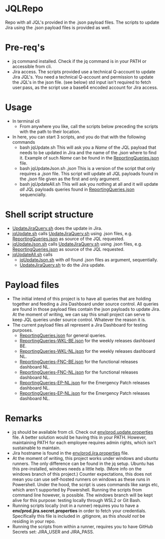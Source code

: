 # JQLRepo
Repo with all JQL's provided in the .json payload files. 
The scripts to update Jira using the .json payload files is provided as well. 

# Pre-req's
* jq command installed.  Check if the jq command is in your PATH or accessible from cli. 
* Jira access. The scripts provided use a technical Q-account to update Jira JQL's.
You need a technical Q-account and permission to update the JQL's in the json file. (see below)
std input isn't required to fetch user:pass, as the script use a base64 encoded account for Jira access. 

# Usage
* In terminal cli 
  - From anywhere you like, call the scripts below preceding the scripts with the path to their location. 
* In here, you can start 3 scripts, and you do that with the following commands 
  - bash jqUpdate.sh
This will ask you a *Name* of the JQL payload that needs to be updated in Jira and the name of the *.json* where to find it. Example of such *Name* can be found in the [ReportingQueries.json](./JiraReporting/ReportingQueries.json) file. 
  - bash jqUpdateJson.sh *.json*
This is a version of the script that only requires a *.json* file. This script will update all JQL payloads found in the *.json* file given as the first and only argument. 
  - bash jqUpdateAll.sh
This will ask you nothing at all and it will update *all* JQL payloads queries found in [ReportingQueries.json](./JiraReporting/ReportingQueries.json) sequencially. 

# Shell script structure
* [UpdateJiraQuery.sh](./JiraReporting/UpdateJiraQuery.sh) does the update in Jira.
* [jqUpdate.sh](./JiraReporting/jqUpdate.sh) calls [UpdateJiraQuery.sh](./JiraReporting/UpdateJiraQuery.sh) using .json files, e.g. [ReportingQueries.json](./JiraReporting/ReportingQueries.json) as source of the JQL requested.
* [jqUpdateJson.sh](./JiraReporting/jqUpdateJson.sh) calls [UpdateJiraQuery.sh](./JiraReporting/UpdateJiraQuery.sh) using .json files, e.g. [ReportingQueries.json](./JiraReporting/ReportingQueries.json) as source of the JQL requested.
* [jqUpdateAll.sh](./JiraReporting/jqUpdateAll.sh) calls 
  - [jqUpdateJson.sh](./JiraReporting/jqUpdateJson.sh) with *all* found .json files as argument, sequentially.
  - [UpdateJiraQuery.sh](./JiraReporting/UpdateJiraQuery.sh) to do the Jira update.

# Payload files
* The initial intend of this project is to have all queries that are holding together and feeding a Jira Dashboard under source control.
All queries are found in those payload files contain the json payloads to update Jira.
At the moment of writing, we can say this small project can serve to keep JQL queries under source control.  Whatever the reason it is. 
* The current payload files all represent a Jira Dashboard for testing purposes. 
  - [ReportingQueries.json](./JiraReporting/payload/ReportingQueries.json) for general queries.
  - [ReportingQueries-WKL-BE.json](./JiraReporting/payload/ReportingQueries-WKL-BE.json) for the weekly releases dashboard BE.
  - [ReportingQueries-WKL-NL.json](./JiraReporting/payload/ReportingQueries-WKL-NL.json) for the weekly releases dashboard NL.
  - [ReportingQueries-FNC-BE.json](./JiraReporting/payload/ReportingQueries-FNC-BE.json) for the functional releases dashboard NL.
  - [ReportingQueries-FNC-NL.json](./JiraReporting/payload/ReportingQueries-FNC-NL.json) for the functional releases dashboard NL.
  - [ReportingQueries-EP-NL.json](./JiraReporting/payload/ReportingQueries-EP-BE.json) for the Emergency Patch releases dashboard NL.
  - [ReportingQueries-EP-NL.json](./JiraReporting/payload/ReportingQueries-EP-NL.json) for the Emergency Patch releases dashboard NL.

# Remarks
* jq should be available from cli. Check out [env/prod.update.properties](./JiraReporting/env/prod.update.properties) file. 
A better solution would be having this in your PATH. 
However, maintaining PATH for each employee requires admin rights, which isn't sustainable to maintain. 
* Jira hostname is found in the [env/prod.jira.properties](./JiraReporting/env/prod.jira.properties) file.
* At the moment of writing, this project works under windows and ubuntu runners. The only difference can be found in the jq setup.
Ubuntu has this pre-installed, windows needs a little help. (More info on the windows branch of this project.) 
Counter expectations, this does not mean you can  use self-hosted runners on windows as these runs in Powershell. 
Under the hood, the script is uses commands like xargs etc, which aren't supported by Powershell.
Running the scripts from command line however, is possible. The windows branch will be kept alive for this purpose: testing locally through WSL2 or Git Bash. 
* Running scripts locally (not in a runner) requires you to have a **env/prod.jira.secret.properties** in order to fetch your credentials. 
Specifically this file is included in .gitignore, as this *should not* be residing in your repo. 
* Running the scripts from within a runner, requires you to have GitHub Secrets set: JIRA_USER and JIRA_PASS. 
